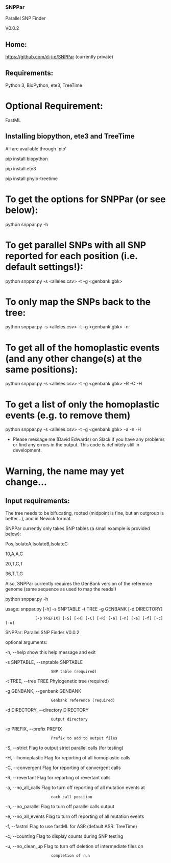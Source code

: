 ### SNPPar
Parallel SNP Finder

V0.0.2

## Home:

https://github.com/d-j-e/SNPPar (currently private)

## Requirements:

Python 3, BioPython, ete3, TreeTime 

# Optional Requirement:

FastML

## Installing biopython, ete3 and TreeTime

All are available through 'pip'

pip install biopython

pip install ete3

pip install phylo-treetime


# To get the options for SNPPar (or see below):

python snppar.py -h


# To get parallel SNPs with all SNP reported for each position (i.e. default settings!):

python snppar.py -s <alleles.csv> -t <tree> -g <genbank.gbk>


# To only map the SNPs back to the tree:
	
python snppar.py -s <alleles.csv> -t <tree> -g <genbank.gbk> -n 


# To get all of the homoplastic events (and any other change(s) at the same positions):
	
python snppar.py -s <alleles.csv> -t <tree> -g <genbank.gbk> -R -C -H


# To get a list of only the homoplastic events (e.g. to remove them)

python snppar.py -s <alleles.csv> -t <tree> -g <genbank.gbk> -a -n -H 


* Please message me (David Edwards) on Slack if you have any problems or find any errors in the output. This code is definitely still in development.

# Warning, the name may yet change...

## Input requirements:

The tree needs to be bifucating, rooted (midpoint is fine, but an outgroup is better...), and in Newick format.

SNPPar currently only takes SNP tables (a small example is provided below):


Pos,IsolateA,IsolateB,IsolateC

10,A,A,C

20,T,C,T

36,T,T,G


Also, SNPPar currently requires the GenBank version of the reference genome (same sequence as used to map the reads!)


python snppar.py -h

usage: snppar.py [-h] -s SNPTABLE -t TREE -g GENBANK [-d DIRECTORY]

                 [-p PREFIX] [-S] [-H] [-C] [-R] [-a] [-n] [-e] [-f] [-c] [-u]

SNPPar: Parallel SNP Finder V0.0.2

optional arguments:

  -h, --help            show this help message and exit

  -s SNPTABLE, --snptable SNPTABLE

                        SNP table (required)

  -t TREE, --tree TREE  Phylogenetic tree (required)

  -g GENBANK, --genbank GENBANK

                        Genbank reference (required)

  -d DIRECTORY, --directory DIRECTORY

                        Output directory

  -p PREFIX, --prefix PREFIX

                        Prefix to add to output files

  -S, --strict          Flag to output strict parallel calls (for testing)

  -H, --homoplastic     Flag for reporting of all homoplastic calls

  -C, --convergent      Flag for reporting of convergent calls

  -R, --revertant       Flag for reporting of revertant calls

  -a, --no_all_calls    Flag to turn off reporting of all mutation events at

                        each call position

  -n, --no_parallel     Flag to turn off parallel calls output

  -e, --no_all_events   Flag to turn off reporting of all mutation events

  -f, --fastml          Flag to use fastML for ASR (default ASR: TreeTime)

  -c, --counting        Flag to display counts during SNP testing

  -u, --no_clean_up     Flag to turn off deletion of intermediate files on

                        completion of run
